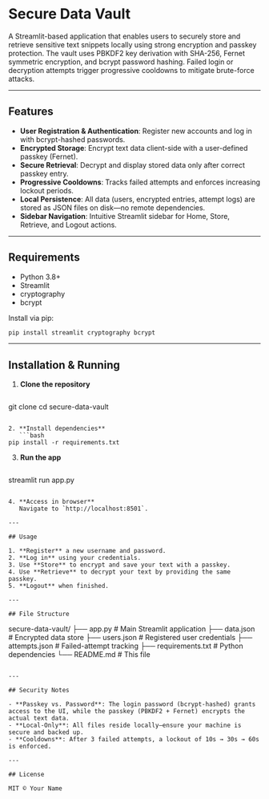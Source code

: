 # Secure Data Vault

A Streamlit-based application that enables users to securely store and retrieve sensitive text snippets locally using strong encryption and passkey protection. The vault uses PBKDF2 key derivation with SHA-256, Fernet symmetric encryption, and bcrypt password hashing. Failed login or decryption attempts trigger progressive cooldowns to mitigate brute-force attacks.

---

## Features

- **User Registration & Authentication**: Register new accounts and log in with bcrypt-hashed passwords.
- **Encrypted Storage**: Encrypt text data client-side with a user-defined passkey (Fernet).
- **Secure Retrieval**: Decrypt and display stored data only after correct passkey entry.
- **Progressive Cooldowns**: Tracks failed attempts and enforces increasing lockout periods.
- **Local Persistence**: All data (users, encrypted entries, attempt logs) are stored as JSON files on disk—no remote dependencies.
- **Sidebar Navigation**: Intuitive Streamlit sidebar for Home, Store, Retrieve, and Logout actions.

---

## Requirements

- Python 3.8+
- Streamlit
- cryptography
- bcrypt

Install via pip:

```bash
pip install streamlit cryptography bcrypt
```

---

## Installation & Running

1. **Clone the repository**
   ```bash
git clone <repository-url>
cd secure-data-vault
```

2. **Install dependencies**
   ```bash
pip install -r requirements.txt
```

3. **Run the app**
   ```bash
streamlit run app.py
```

4. **Access in browser**
   Navigate to `http://localhost:8501`.

---

## Usage

1. **Register** a new username and password.
2. **Log in** using your credentials.
3. Use **Store** to encrypt and save your text with a passkey.
4. Use **Retrieve** to decrypt your text by providing the same passkey.
5. **Logout** when finished.

---

## File Structure

```
secure-data-vault/
├── app.py            # Main Streamlit application
├── data.json         # Encrypted data store
├── users.json        # Registered user credentials
├── attempts.json     # Failed-attempt tracking
├── requirements.txt  # Python dependencies
└── README.md         # This file
```

---

## Security Notes

- **Passkey vs. Password**: The login password (bcrypt-hashed) grants access to the UI, while the passkey (PBKDF2 + Fernet) encrypts the actual text data.
- **Local-Only**: All files reside locally—ensure your machine is secure and backed up.
- **Cooldowns**: After 3 failed attempts, a lockout of 10s → 30s → 60s is enforced.

---

## License

MIT © Your Name

